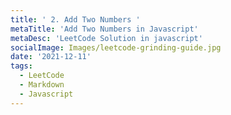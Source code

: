 ```yaml
---
title: ' 2. Add Two Numbers '
metaTitle: 'Add Two Numbers in Javascript'
metaDesc: 'LeetCode Solution in javascript'
socialImage: Images/leetcode-grinding-guide.jpg
date: '2021-12-11'
tags:
  - LeetCode
  - Markdown
  - Javascript
---
```


